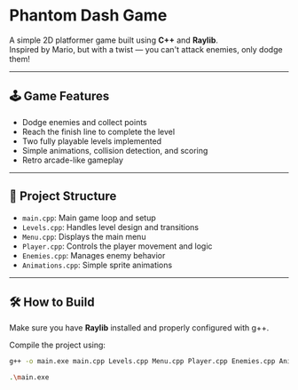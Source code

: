 # Phantom Dash Game

A simple 2D platformer game built using **C++** and **Raylib**.  
Inspired by Mario, but with a twist — you can't attack enemies, only dodge them!

---

## 🕹️ Game Features
- Dodge enemies and collect points
- Reach the finish line to complete the level
- Two fully playable levels implemented
- Simple animations, collision detection, and scoring
- Retro arcade-like gameplay

---

## 📁 Project Structure
- `main.cpp`: Main game loop and setup
- `Levels.cpp`: Handles level design and transitions
- `Menu.cpp`: Displays the main menu
- `Player.cpp`: Controls the player movement and logic
- `Enemies.cpp`: Manages enemy behavior
- `Animations.cpp`: Simple sprite animations

---

## 🛠️ How to Build

Make sure you have **Raylib** installed and properly configured with g++.

Compile the project using:

```bash
g++ -o main.exe main.cpp Levels.cpp Menu.cpp Player.cpp Enemies.cpp Animations.cpp -lraylib -lopengl32 -lgdi32 -lwinmm

.\main.exe
